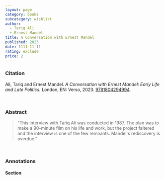 ```yaml
---
layout: page
category: books
subcategory: wishlist
author:
  - Tariq Ali
  - Ernest Mandel
title: A Conversation with Ernest Mandel
published: 2023
date: 1111-11-11
rating: exclude
price: 2
---
```


### Citation

Ali, Tariq and Ernest Mandel. *A Conversation with Ernest Mandel: Early Life and Late Politics.* London, EN: Verso, 2023. [9781804294994](https://www.versobooks.com/en-ca/products/3178-a-conversation-with-ernest-mandel).

<br>

### Abstract

> "This interview with Tariq Ali was conducted in 1987. The plan was to make a 90-minute film on his life and work, but the project faltered and the interview is one of the few remnants. Mandel's rediscovery is overdue."

<br>

### Annotations

#### Section

<br>
